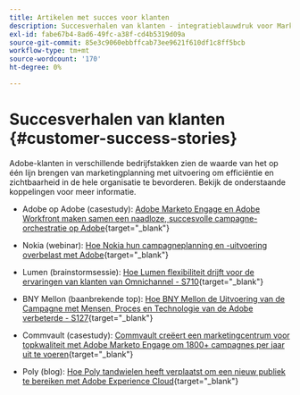 ```yaml
---
title: Artikelen met succes voor klanten
description: Succesverhalen van klanten - integratieblauwdruk voor Marketo Engage en Workfront
exl-id: fabe67b4-8ad6-49fc-a38f-cd4b5319d09a
source-git-commit: 85e3c9060ebbffcab73ee9621f610df1c8ff5bcb
workflow-type: tm+mt
source-wordcount: '170'
ht-degree: 0%

---
```


# Succesverhalen van klanten {#customer-success-stories}

Adobe-klanten in verschillende bedrijfstakken zien de waarde van het op één lijn brengen van marketingplanning met uitvoering om efficiëntie en zichtbaarheid in de hele organisatie te bevorderen. Bekijk de onderstaande koppelingen voor meer informatie.

* Adobe op Adobe (casestudy): [Adobe Marketo Engage en Adobe Workfront maken samen een naadloze, succesvolle campagne-orchestratie op Adobe](https://business.adobe.com/customer-success-stories/adobe-campaign-orchestration-case-study){target="_blank"}

* Nokia (webinar): [Hoe Nokia hun campagneplanning en -uitvoering overbelast met Adobe](https://engage.adobe.com/MarWF22Q4WBR-Registration.html){target="_blank"}

* Lumen (brainstormsessie): [Hoe Lumen flexibiliteit drijft voor de ervaringen van klanten van Omnichannel - S710](https://business.adobe.com/summit/2022/sessions/how-lumen-drives-agility-for-omnichannel-customer-s710.html){target="_blank"}

* BNY Mellon (baanbrekende top): [Hoe BNY Mellon de Uitvoering van de Campagne met Mensen, Proces en Technologie van de Adobe verbeterde - S127](https://business.adobe.com/events/experience-makers-live/2022/sessions/how-bny-mellon-improved-campaign-execution-with-pe-s127.html){target="_blank"}

* Commvault (casestudy): [Commvault creëert een marketingcentrum voor topkwaliteit met Adobe Marketo Engage om 1800+ campagnes per jaar uit te voeren](https://business.adobe.com/customer-success-stories/commvault-case-study){target="_blank"}

* Poly (blog): [Hoe Poly tandwielen heeft verplaatst om een nieuw publiek te bereiken met Adobe Experience Cloud](https://business.adobe.com/blog/basics/how-poly-shifted-gears-reach-new-audiences-adobe-experience-cloud){target="_blank"}
